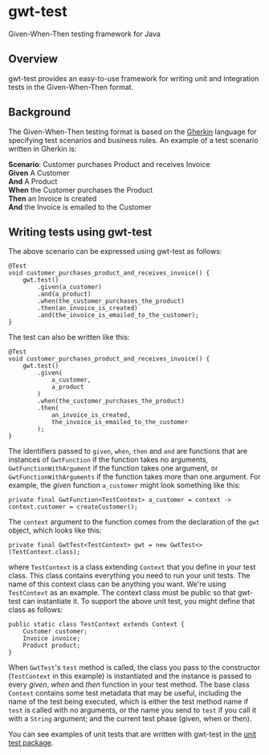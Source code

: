 # gwt-test
Given-When-Then testing framework for Java

## Overview
gwt-test provides an easy-to-use framework for writing unit and integration tests in the Given-When-Then format.

## Background
The Given-When-Then testing format is based on the [Gherkin](https://cucumber.io/docs/gherkin/) language for specifying test scenarios and business rules. An
example of a test scenario written in Gherkin is:

**Scenario**: Customer purchases Product and receives Invoice   
**Given** A Customer  
**And** A Product  
**When** the Customer purchases the Product  
**Then** an Invoice is created  
**And** the Invoice is emailed to the Customer

## Writing tests using gwt-test

The above scenario can be expressed using gwt-test as follows:

```
@Test
void customer_purchases_product_and_receives_invoice() {
    gwt.test()
        .given(a_customer)
        .and(a_product)
        .when(the_customer_purchases_the_product)
        .then(an_invoice_is_created)
        .and(the_invoice_is_emailed_to_the_customer);
}
```

The test can also be written like this:

```
@Test
void customer_purchases_product_and_receives_invoice() {
    gwt.test()
        .given(
            a_customer,
            a_product
        )
        .when(the_customer_purchases_the_product)
        .then(
            an_invoice_is_created,
            the_invoice_is_emailed_to_the_customer
        );
}
```

The identifiers passed to ```given```, ```when```, ```then``` and ```and``` are functions that are instances of ```GwtFunction``` if the function takes no 
arguments, ```GwtFunctionWithArgument``` if the function takes one argument, or ```GwtFunctionWithArguments``` if the function takes more than one argument. 
For example, the _given_ function ```a_customer``` might look something like this:

```
private final GwtFunction<TestContext> a_customer = context -> context.customer = createCustomer();
```

The ```context``` argument to the function comes from the declaration of the ```gwt``` object, which looks like this:

```
private final GwtTest<TestContext> gwt = new GwtTest<>(TestContext.class);
```

where ```TestContext``` is a class extending ```Context``` that you define in your test class. This class contains everything you need to run your unit tests.
The name of this context class can be anything you want. We're using ```TestContext``` as an example. The context class must be public so that gwt-test can
instantiate it. To support the above unit test, you might define that class as follows:

```
public static class TestContext extends Context {
    Customer customer;
    Invoice invoice;
    Product product;
}
```

When ```GwtTest```'s ```test``` method is called, the class you pass to the constructor (```TestContext``` in this example) is instantiated and the instance is passed to every 
_given_, _when_ and _then_ function in your test method. The base class ```Context``` contains some test metadata that may be useful, including the name of the test
being executed, which is either the test method name if ```test``` is called with no arguments, or the name you send to ```test``` if you call it with a ```String```
argument; and the current test phase (given, when or then).

You can see examples of unit tests that are written with gwt-test in the [unit test package](src/test/java/com/mikebishop/gwttest/core).